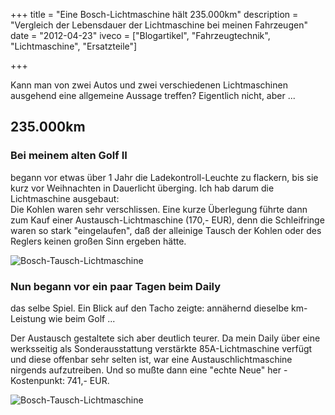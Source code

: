+++
title 		= "Eine Bosch-Lichtmaschine hält 235.000km"
description = "Vergleich der Lebensdauer der Lichtmaschine bei meinen Fahrzeugen"
date 		= "2012-04-23"
iveco 		= ["Blogartikel", "Fahrzeugtechnik", "Lichtmaschine", "Ersatzteile"]

+++

Kann man von zwei Autos und zwei verschiedenen Lichtmaschinen ausgehend eine allgemeine Aussage treffen? Eigentlich nicht, aber ...
<!--more-->
## 235.000km
### Bei meinem alten Golf II
begann vor etwas über 1 Jahr die Ladekontroll-Leuchte zu flackern, bis sie kurz vor Weihnachten in Dauerlicht überging. Ich hab darum die Lichtmaschine ausgebaut:   
Die Kohlen waren sehr verschlissen. Eine kurze Überlegung führte dann zum Kauf einer Austausch-Lichtmaschine (170,- EUR), denn die Schleifringe waren so stark "eingelaufen", daß der alleinige Tausch der Kohlen oder des Reglers keinen großen Sinn ergeben hätte.

![Bosch-Tausch-Lichtmaschine](/bilder/2012-04/di110004.jpg)

### Nun begann vor ein paar Tagen beim Daily
 das selbe Spiel. Ein Blick auf den Tacho zeigte: annähernd dieselbe km-Leistung wie beim Golf ...

Der Austausch gestaltete sich aber deutlich teurer. Da mein Daily über eine werksseitig als Sonderausstattung verstärkte 85A-Lichtmaschine verfügt und diese offenbar sehr selten ist, war eine Austauschlichtmaschine nirgends aufzutreiben. Und so mußte dann eine "echte Neue" her - Kostenpunkt: 741,- EUR.

![Bosch-Tausch-Lichtmaschine](/bilder/2012-04/di120029.jpg)
